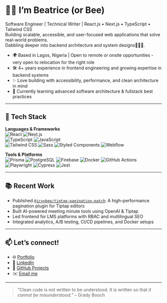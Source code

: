 # 👋🏽 I’m Beatrice (or Bee)

Software Engineer | Technical Writer | React.js • Next.js • TypeScript • Tailwind CSS  
Building scalable, accessible, and user-focused web applications that solve real-world problems.  
Dabbling deeper into backend architecture and system designs👩🏽‍💻.

- 🌍 Based in Lagos, Nigeria | Open to remote or onsite opportunities - very open to relocation for the right role
- 🛠 4+ years experience in frontend engineering and growing expertise in backend systems
- ✨ Love building with accessibility, performance, and clean architecture in mind
- 🧠 Currently learning advanced software architecture & fullstack best practices

---

## 🔨 Tech Stack

**Languages & Frameworks**  
![React](https://img.shields.io/badge/-React-black?logo=react&style=flat-square)
![Next.js](https://img.shields.io/badge/-Next.js-black?logo=next.js&style=flat-square)  
![TypeScript](https://img.shields.io/badge/-TypeScript-3178c6?logo=typescript&style=flat-square) 
![JavaScript](https://img.shields.io/badge/-JavaScript-F7DF1E?logo=javascript&logoColor=black&style=flat-square)  
![Tailwind CSS](https://img.shields.io/badge/-Tailwind_CSS-38bdf8?logo=tailwind-css&style=flat-square)
![Sass](https://img.shields.io/badge/-Sass-CC6699?logo=sass&logoColor=white&style=flat-square)
![Styled Components](https://img.shields.io/badge/-Styled%20Components-db7093?logo=styled-components&logoColor=white&style=flat-square)
![Webflow](https://img.shields.io/badge/-Webflow-4353FF?logo=webflow&logoColor=white&style=flat-square)

**Tools & Platforms**  
![Prisma](https://img.shields.io/badge/-Prisma-2d3748?logo=prisma&style=flat-square)
![PostgreSQL](https://img.shields.io/badge/-PostgreSQL-336791?logo=postgresql&logoColor=white&style=flat-square)
![Firebase](https://img.shields.io/badge/-Firebase-FFCA28?logo=firebase&logoColor=black&style=flat-square)
![Docker](https://img.shields.io/badge/-Docker-2496ED?logo=docker&logoColor=white&style=flat-square)
![GitHub Actions](https://img.shields.io/badge/-GitHub%20Actions-2088FF?logo=github-actions&logoColor=white&style=flat-square)  
![Playwright](https://img.shields.io/badge/-Playwright-2EAD33?logo=playwright&logoColor=white&style=flat-square)
![Cypress](https://img.shields.io/badge/-Cypress-17202C?logo=cypress&logoColor=white&style=flat-square)
![Jest](https://img.shields.io/badge/-Jest-C21325?logo=jest&logoColor=white&style=flat-square)  

---

## 📚 Recent Work

- Published [`@icyybee/tiptap-pagination-patch`](https://www.npmjs.com/package/@icyybee/tiptap-pagination-patch): A high-performance pagination plugin for Tiptap editors
- Built AI-powered meeting minute tools using OpenAI & Tiptap
- Led frontend for LMS platforms with RBAC and multilingual SEO
- Integrated analytics, A/B testing, CI/CD pipelines, and Docker setups

---

## 📫 Let’s connect!

- 🌐 [Portfolio](https://beatrice-egumandi.vercel.app) 
- 💼 [LinkedIn](https://www.linkedin.com/in/beatrice-egumandi-1515b4237/)
- 🧪 [GitHub Projects](https://github.com/icyybee)
- ✉️ [Email me](mailto:ushiksmandi@gmail.com)

---

> “Clean code is not written to be understood. It is written so that *it cannot be misunderstood.*” – Grady Booch

